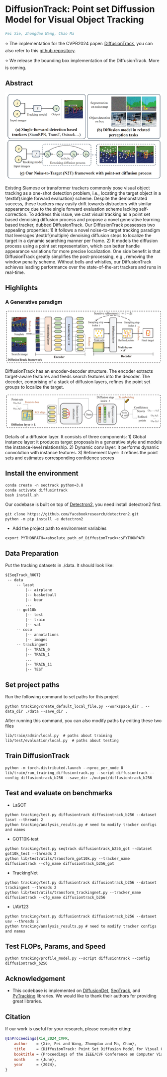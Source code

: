 # DiffusionTrack: Point set Diffussion Model for Visual Object Tracking

```bibtex
Fei Xie, Zhongdao Wang, Chao Ma
```

:star: The implementation for the CVPR2024 paper: [DiffusionTrack](https://openaccess.thecvf.com/content/CVPR2024/papers/Xie_DiffusionTrack_Point_Set_Diffusion_Model_for_Visual_Object_Tracking_CVPR_2024_paper.pdf), you can also refer to this [github repository](https://github.com/phiphiphi31/DiffusionTrack).

:star: We release the bounding box implementation of the DiffusionTrack. More is coming.

## Abstract
![DiffusionTrack_pipeline](tracking/pic/compare.png)

Existing Siamese or transformer trackers commonly pose visual object tracking as a one-shot detection problem, i.e., locating the target object in a \textbf{single forward evaluation} scheme. Despite the demonstrated success, these trackers may easily drift towards distractors with similar appearance due to the single forward evaluation scheme lacking self-correction. To address this issue, we cast visual tracking as a point set based denoising diffusion process and propose a novel generative learning based tracker, dubbed DiffusionTrack. Our DiffusionTrack possesses two appealing properties: 1) It follows a novel noise-to-target tracking paradigm that leverages \textbf{multiple} denoising diffusion steps to localize the target in a dynamic searching manner per frame. 2) It models the diffusion process using a point set representation, which can better handle appearance variations for more precise localization. One side benefit is that DiffusionTrack greatly simplifies the post-processing, e.g., removing the window penalty scheme. Without bells and whistles, our DiffusionTrack achieves leading performance over the state-of-the-art trackers and runs in real-time.

## Highlights
### A Generative paradigm


![DiffusionTrack_pipeline](tracking/pic/arch.png)

DiffusionTrack has an encoder-decoder structure. The encoder extracts target-aware features and feeds search
features into the decoder. The decoder, comprising of a stack of diffusion layers, refines the point set groups to localize the target.


![Head_Framework](tracking//pic/head.png)

Details of a diffusion layer. It consists of three components: 1) Global instance layer: it produces target proposals in a generative
style and models the instance-level relationship. 2) Dynamic conv layer: it performs dynamic convolution with instance features. 3)
Refinement layer: it refines the point sets and estimates corresponding confidence scores

## Install the environment
```
conda create -n seqtrack python=3.8
conda activate diffusintrack
bash install.sh
```
Our codebase is built on top of [Detectron2](https://github.com/facebookresearch/detectron2/blob/main/INSTALL.md#installation), you need install detectron2 first. 

```
git clone https://github.com/facebookresearch/detectron2.git
python -m pip install -e detectron2
```

* Add the project path to environment variables
```
export PYTHONPATH=<absolute_path_of_DiffusionTrack>:$PYTHONPATH
```

## Data Preparation
Put the tracking datasets in ./data. It should look like:
   ```
   ${SeqTrack_ROOT}
    -- data
        -- lasot
            |-- airplane
            |-- basketball
            |-- bear
            ...
        -- got10k
            |-- test
            |-- train
            |-- val
        -- coco
            |-- annotations
            |-- images
        -- trackingnet
            |-- TRAIN_0
            |-- TRAIN_1
            ...
            |-- TRAIN_11
            |-- TEST
   ```
## Set project paths
Run the following command to set paths for this project
```
python tracking/create_default_local_file.py --workspace_dir . --data_dir ./data --save_dir .
```
After running this command, you can also modify paths by editing these two files
```
lib/train/admin/local.py  # paths about training
lib/test/evaluation/local.py  # paths about testing
```

## Train DiffusionTrack
```
python -m torch.distributed.launch --nproc_per_node 8 lib/train/run_training_diffusiontrack.py --script diffusiontrack --config diffusiontrack_b256 --save_dir ./output/diffusiontrack_b256
```


## Test and evaluate on benchmarks

- LaSOT
```
python tracking/test.py diffusiontrack diffusiontrack_b256 --dataset lasot --threads 2
python tracking/analysis_results.py # need to modify tracker configs and names
```
- GOT10K-test
```
python tracking/test.py seqtrack diffusiontrack_b256_got --dataset got10k_test --threads 2
python lib/test/utils/transform_got10k.py --tracker_name diffusiontrack --cfg_name diffusiontrack_b256_got
```
- TrackingNet
```
python tracking/test.py diffusiontrack diffusiontrack_b256 --dataset trackingnet --threads 2
python lib/test/utils/transform_trackingnet.py --tracker_name diffusiontrack --cfg_name diffusiontrack_b256
```

- UAV123
```
python tracking/test.py diffusiontrack diffusiontrack_b256 --dataset uav --threads 2
python tracking/analysis_results.py # need to modify tracker configs and names
```




## Test FLOPs, Params, and Speed
```
python tracking/profile_model.py --script diffusiontrack --config diffusiontrack_b256
```


## Acknowledgement
* This codebase is implemented on  [DiffusionDet](https://github.com/ShoufaChen/DiffusionDet), [SeqTrack](https://github.com/microsoft/VideoX), and [PyTracking](https://github.com/visionml/pytracking) libraries. 
We would like to thank their authors for providing great libraries.




## Citation
If our work is useful for your research, please consider citing:

```Bibtex
@InProceedings{Xie_2024_CVPR,
    author    = {Xie, Fei and Wang, Zhongdao and Ma, Chao},
    title     = {DiffusionTrack: Point Set Diffusion Model for Visual Object Tracking},
    booktitle = {Proceedings of the IEEE/CVF Conference on Computer Vision and Pattern Recognition (CVPR)},
    month     = {June},
    year      = {2024},
}
```

